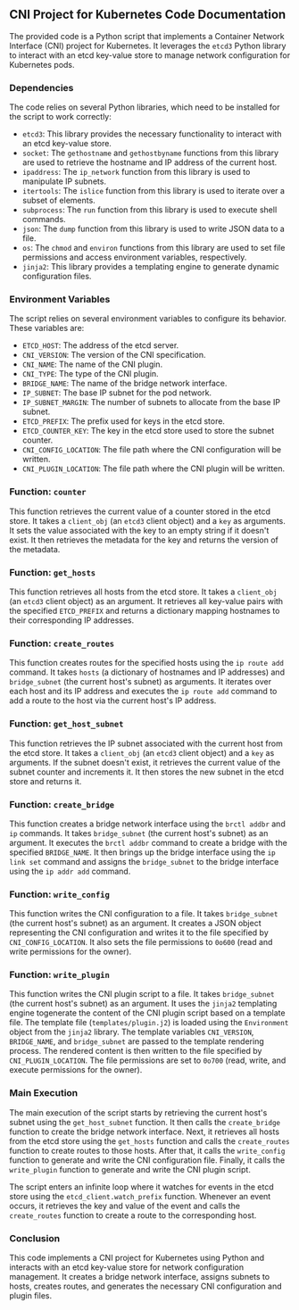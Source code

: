 ## CNI Project for Kubernetes Code Documentation

The provided code is a Python script that implements a Container Network Interface (CNI) project for Kubernetes. It leverages the `etcd3` Python library to interact with an etcd key-value store to manage network configuration for Kubernetes pods.

### Dependencies

The code relies on several Python libraries, which need to be installed for the script to work correctly:

- `etcd3`: This library provides the necessary functionality to interact with an etcd key-value store.
- `socket`: The `gethostname` and `gethostbyname` functions from this library are used to retrieve the hostname and IP address of the current host.
- `ipaddress`: The `ip_network` function from this library is used to manipulate IP subnets.
- `itertools`: The `islice` function from this library is used to iterate over a subset of elements.
- `subprocess`: The `run` function from this library is used to execute shell commands.
- `json`: The `dump` function from this library is used to write JSON data to a file.
- `os`: The `chmod` and `environ` functions from this library are used to set file permissions and access environment variables, respectively.
- `jinja2`: This library provides a templating engine to generate dynamic configuration files.

### Environment Variables

The script relies on several environment variables to configure its behavior. These variables are:

- `ETCD_HOST`: The address of the etcd server.
- `CNI_VERSION`: The version of the CNI specification.
- `CNI_NAME`: The name of the CNI plugin.
- `CNI_TYPE`: The type of the CNI plugin.
- `BRIDGE_NAME`: The name of the bridge network interface.
- `IP_SUBNET`: The base IP subnet for the pod network.
- `IP_SUBNET_MARGIN`: The number of subnets to allocate from the base IP subnet.
- `ETCD_PREFIX`: The prefix used for keys in the etcd store.
- `ETCD_COUNTER_KEY`: The key in the etcd store used to store the subnet counter.
- `CNI_CONFIG_LOCATION`: The file path where the CNI configuration will be written.
- `CNI_PLUGIN_LOCATION`: The file path where the CNI plugin will be written.

### Function: `counter`

This function retrieves the current value of a counter stored in the etcd store. It takes a `client_obj` (an `etcd3` client object) and a `key` as arguments. It sets the value associated with the key to an empty string if it doesn't exist. It then retrieves the metadata for the key and returns the version of the metadata.

### Function: `get_hosts`

This function retrieves all hosts from the etcd store. It takes a `client_obj` (an `etcd3` client object) as an argument. It retrieves all key-value pairs with the specified `ETCD_PREFIX` and returns a dictionary mapping hostnames to their corresponding IP addresses.

### Function: `create_routes`

This function creates routes for the specified hosts using the `ip route add` command. It takes `hosts` (a dictionary of hostnames and IP addresses) and `bridge_subnet` (the current host's subnet) as arguments. It iterates over each host and its IP address and executes the `ip route add` command to add a route to the host via the current host's IP address.

### Function: `get_host_subnet`

This function retrieves the IP subnet associated with the current host from the etcd store. It takes a `client_obj` (an `etcd3` client object) and a `key` as arguments. If the subnet doesn't exist, it retrieves the current value of the subnet counter and increments it. It then stores the new subnet in the etcd store and returns it.

### Function: `create_bridge`

This function creates a bridge network interface using the `brctl addbr` and `ip` commands. It takes `bridge_subnet` (the current host's subnet) as an argument. It executes the `brctl addbr` command to create a bridge with the specified `BRIDGE_NAME`. It then brings up the bridge interface using the `ip link set` command and assigns the `bridge_subnet` to the bridge interface using the `ip addr add` command.

### Function: `write_config`

This function writes the CNI configuration to a file. It takes `bridge_subnet` (the current host's subnet) as an argument. It creates a JSON object representing the CNI configuration and writes it to the file specified by `CNI_CONFIG_LOCATION`. It also sets the file permissions to `0o600` (read and write permissions for the owner).

### Function: `write_plugin`

This function writes the CNI plugin script to a file. It takes `bridge_subnet` (the current host's subnet) as an argument. It uses the `jinja2` templating engine togenerate the content of the CNI plugin script based on a template file. The template file (`templates/plugin.j2`) is loaded using the `Environment` object from the `jinja2` library. The template variables `CNI_VERSION`, `BRIDGE_NAME`, and `bridge_subnet` are passed to the template rendering process. The rendered content is then written to the file specified by `CNI_PLUGIN_LOCATION`. The file permissions are set to `0o700` (read, write, and execute permissions for the owner).

### Main Execution

The main execution of the script starts by retrieving the current host's subnet using the `get_host_subnet` function. It then calls the `create_bridge` function to create the bridge network interface. Next, it retrieves all hosts from the etcd store using the `get_hosts` function and calls the `create_routes` function to create routes to those hosts. After that, it calls the `write_config` function to generate and write the CNI configuration file. Finally, it calls the `write_plugin` function to generate and write the CNI plugin script.

The script enters an infinite loop where it watches for events in the etcd store using the `etcd_client.watch_prefix` function. Whenever an event occurs, it retrieves the key and value of the event and calls the `create_routes` function to create a route to the corresponding host.

### Conclusion

This code implements a CNI project for Kubernetes using Python and interacts with an etcd key-value store for network configuration management. It creates a bridge network interface, assigns subnets to hosts, creates routes, and generates the necessary CNI configuration and plugin files.